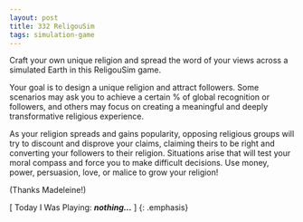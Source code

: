 ```yaml
---
layout: post
title: 332 ReligouSim
tags: simulation-game
---
```

Craft your own unique religion and spread the word of your views across a simulated Earth in this ReligouSim game.

Your goal is to design a unique religion and attract followers.  Some scenarios may ask you to achieve a certain % of global recognition or followers, and others may focus on creating a meaningful and deeply transformative religious experience.

As your religion spreads and gains popularity, opposing religious groups will try to discount and disprove your claims, claiming theirs to be right and converting your followers to their religion.  Situations arise that will test your moral compass and force you to make difficult decisions. Use money, power, persuasion, love, or malice to grow your religion!

(Thanks Madeleine!)

[ Today I Was Playing: ***nothing...*** ]
{: .emphasis}